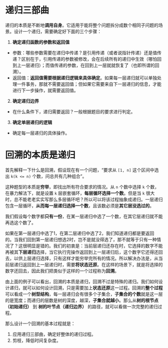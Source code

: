 # 递归三部曲

递归的本质是不断地**调用自身**。它适用于能将整个问题拆分成数个相同子问题的场景。设计一个递归，需要确定好下面的三个步骤：

1. **确定递归函数的参数和返回值**

- 参数：哪些参数需要在递归中传递？是引用传递（或者说指针传递）还是值传递？区别在于，引用传递的参数被修改，会在后续所有的递归中生效（哪怕回到上一层递归）；而值传递的参数，在回到上一层就就恢复了（也即所谓的回溯）。
- 返回值：**返回值需要根据递归逻辑来具体确定**。如果每一层递归就可以单独处理一件事务，那就不需要返回值；但如果它需要来自下一层递归的信息，才能进行下一步操作，就需要返回值。

2. **确定递归边界**

- 在什么条件下，递归需要返回？一般根据题目的要求进行判定。

3. **确定单层递归的逻辑**

- 确定每一层递归的具体操作。

# 回溯的本质是递归

首先解释一下什么是回溯，假设现在有一个问题，“要求从 `[1, n]` 这个区间中选出 `k(k <= n)` 个数，问总共有几种组合”。

这种题型的本质是**穷举**，即找出所有符合要求的情况。从 `n` 个数中选择 `k` 个数，在暴力解法下，就是设置 `k` 层嵌套循环，**每层循环选择一个数**。但是当 `k` 很大时，总不能老老实实写那么多层循环吧？所以可以将该过程抽象成递归。一层递归包含一层循环，**从而每一层递归选择一个数**，且该数必须是**其它层没选过的**。

我们假设每个数字都**只有一份**，在某一层递归中选了一个数，在其它层递归就不能再选这个数了。

如果在第一层递归中选了1，在第二层递归中选了2，我们知道递归都是要返回的。当我们回到第一层递归想选2时，岂不是就没得选了，那不就等于只有一种情况了？这很明显是错的。我们的初衷是：当前层递归还存在时，它选择的数字不能再被其**下层递归**选择，当它执行完操作返回到上一层递归后，这个数字它还得还回去，以供上层递归选择，只有这样才能穷举完所有的情况。所以解决办法是，从当前层递归返回到上一层递归时，需要**将状态还原**。在这样的场景下，就是将选择的数字还回去，因此我们把类似于这样的一个过程称为**回溯**。

由上面的例子可以看出，回溯的本质是递归，回溯不过是特殊的递归。我们如何设计递归，就可以如何设计回溯，只是需要加上**状态还原**这一过程。回溯的**整个过程**可以看成一个**树型结构**，每一层递归会有很多个子集合，**子集合的个数**就是这一层的是宽度；而递归的层数是树的深度，越深，**子集合就越小**。那么从**树的根节点（初始递归）** 到 **树的叶节点（递归边界）** 的路径，就可以看做一次完整的递归过程。

那么设计一个回溯的基本过程就是：
1. 应用递归三部曲，确定好整体的递归过程。
2. 剪枝，降低时间复杂度。
